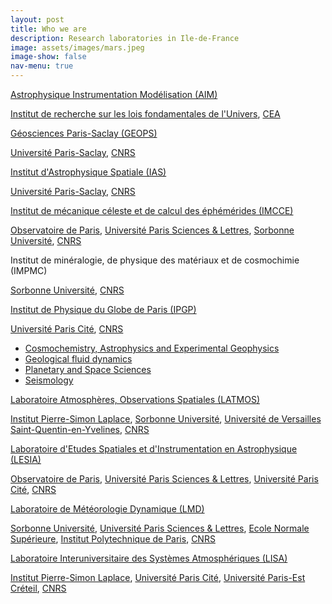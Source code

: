 ```yaml
---
layout: post
title: Who we are
description: Research laboratories in Ile-de-France
image: assets/images/mars.jpeg
image-show: false
nav-menu: true
---
```


<h3-mb0><a href="https://irfu.cea.fr/dap/index.php">Astrophysique Instrumentation Modélisation (AIM)</a></h3-mb0>
<p><a href="https://irfu.cea.fr/">Institut de recherche sur les lois fondamentales de l'Univers</a>, <a href="https://www.cea.fr/">CEA</a></p>

<h3-mb0><a href="http://geops.geol.u-psud.fr/?lang=fr">Géosciences Paris-Saclay (GEOPS)</a></h3-mb0>
<p><a href="https://www.universite-paris-saclay.fr/">Université Paris-Saclay</a>, <a href="https://www.cnrs.fr/fr">CNRS</a></p>

<h3-mb0><a href="(https://www.ias.u-psud.fr/">Institut d'Astrophysique Spatiale (IAS)</a></h3-mb0>
<p><a href="https://www.universite-paris-saclay.fr/">Université Paris-Saclay</a>, <a href="https://www.cnrs.fr/fr">CNRS</a></p>

<h3-mb0><a href="https://www.imcce.fr/">Institut de mécanique céleste et de calcul des éphémérides (IMCCE)</a></h3-mb0>
<p><a href="https://www.observatoiredeparis.psl.eu/?lang=fr">Observatoire de Paris</a>, <a href="https://www.psl.eu/">Université Paris Sciences & Lettres</a>, <a href="https://www.sorbonne-universite.fr">Sorbonne Université</a>, <a href="https://www.cnrs.fr/fr">CNRS</a></p>

<h3-mb0>Institut de minéralogie, de physique des matériaux et de cosmochimie (IMPMC)</h3-mb0>
<p><a href="https://www.sorbonne-universite.fr">Sorbonne Université</a>, <a href="https://www.cnrs.fr/fr">CNRS</a></p>

<h3-mb0><a href="https://www.ipgp.fr/">Institut de Physique du Globe de Paris (IPGP)</a></h3-mb0>
<p><a href="https://u-paris.fr/en/">Université Paris Cité</a>, <a href="https://www.cnrs.fr/fr">CNRS</a>
</p>

* [Cosmochemistry, Astrophysics and Experimental Geophysics](https://www.ipgp.fr/fr/cage/cosmochimie-astrophysique-geophysique-experimentale-0)
* [Geological fluid dynamics](https://www.ipgp.fr/fr/dfg/dynamique-fluides-geologiques)
* [Planetary and Space Sciences](https://www.ipgp.fr/fr/pss/planetologie-sciences-spatiales)
* [Seismology](https://www.ipgp.fr/fr/sismo/sismologie)

<p></p>
<h3-mb0><a href="https://www.latmos.ipsl.fr">Laboratoire Atmosphères, Observations Spatiales (LATMOS)</a></h3-mb0>
<p><a href="https://www.ipsl.fr/">Institut Pierre-Simon Laplace</a>, <a href="https://www.sorbonne-universite.fr">Sorbonne Université</a>, <a href="">
Université de Versailles Saint-Quentin-en-Yvelines</a>, <a href="https://www.cnrs.fr/fr">CNRS</a></p>

<h3-mb0><a href="https://lesia.obspm.fr/">Laboratoire d'Etudes Spatiales et d'Instrumentation en Astrophysique (LESIA)</a></h3-mb0>
<p><a href="https://www.observatoiredeparis.psl.eu/?lang=fr">Observatoire de Paris</a>, <a href="https://www.psl.eu/">Université Paris Sciences & Lettres</a>, <a href="https://u-paris.fr/en/">Université Paris Cité</a>, <a href="https://www.cnrs.fr/fr">CNRS</a></p>

<h3-mb0><a href="https://www.lmd.ipsl.fr/en/home-2/">Laboratoire de Météorologie Dynamique (LMD)</a></h3-mb0>
<p><a href="https://www.sorbonne-universite.fr">Sorbonne Université</a>, <a href="https://www.psl.eu/">Université Paris Sciences & Lettres</a>, <a href="https://www.ens.psl.eu/">Ecole Normale Supérieure</a>, <a href="https://www.polytechnique.edu/">Institut Polytechnique de Paris</a>, <a href="https://www.cnrs.fr/fr">CNRS</a></p>

<h3-mb0><a href="http://www.lisa.u-pec.fr/en">Laboratoire Interuniversitaire des Systèmes Atmosphériques (LISA)</a></h3-mb0>
<p><a href="https://www.ipsl.fr/">Institut Pierre-Simon Laplace</a>, <a href="https://u-paris.fr/en/">Université Paris Cité</a>, <a href="https://www.u-pec.fr/">Université Paris-Est Créteil</a>, <a href="https://www.cnrs.fr/fr">CNRS</a></p>
